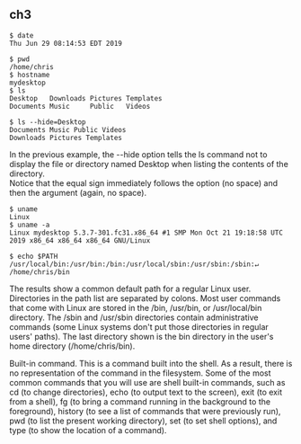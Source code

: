 ch3 
---
```
$ date
Thu Jun 29 08:14:53 EDT 2019
```
```
$ pwd
/home/chris
$ hostname
mydesktop
$ ls
Desktop   Downloads Pictures Templates
Documents Music     Public   Videos
```
```
$ ls --hide=Desktop
Documents Music Public Videos
Downloads Pictures Templates
```
In the previous example, the --hide option tells the ls command not to display the file or directory named Desktop when listing the contents of the directory.\
Notice that the equal sign immediately follows the option (no space) and then the argument (again, no space).
```
$ uname
Linux
$ uname -a
Linux mydesktop 5.3.7-301.fc31.x86_64 #1 SMP Mon Oct 21 19:18:58 UTC 2019 x86_64 x86_64 x86_64 GNU/Linux
```
```
$ echo $PATH
/usr/local/bin:/usr/bin:/bin:/usr/local/sbin:/usr/sbin:/sbin:↵
/home/chris/bin
```
The results show a common default path for a regular Linux user. Directories in the path list are separated by colons. Most user commands that come with Linux are stored in the /bin, /usr/bin, or /usr/local/bin directory. The /sbin and /usr/sbin directories contain administrative commands (some Linux systems don't put those directories in regular users' paths). The last directory shown is the bin directory in the user's home directory (/home/chris/bin).

Built-in command. This is a command built into the shell. As a result, there is no representation of the command in the filesystem. Some of the most common commands that you will use are shell built-in commands, such as cd (to change directories), echo (to output text to the screen), exit (to exit from a shell), fg (to bring a command running in the background to the foreground), history (to see a list of commands that were previously run), pwd (to list the present working directory), set (to set shell options), and type (to show the location of a command).
